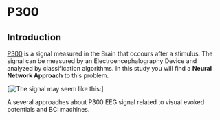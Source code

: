 # P300

## Introduction

[P300](https://en.wikipedia.org/wiki/P300_(neuroscience)) is a signal measured in the Brain that occours after a stimulus. The signal can be measured by an Electroencephalography Device and analyzed by classification algorithms. In this study you will find a **Neural Network Approach** to this problem.

[![The signal may seem like this:](images\índice.jpg)]

A several approaches about P300 EEG signal related to visual evoked potentials and BCI machines. 
